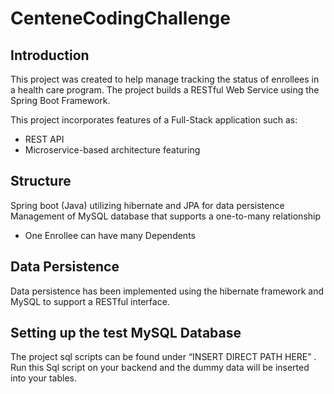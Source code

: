 # CenteneCodingChallenge

<h2> Introduction </h2>

This project was created to help manage tracking the status of enrollees in a health care program. The project builds a RESTful Web Service using the Spring Boot Framework.
 
This project incorporates features of a Full-Stack application such as: 
<ul>
<li> REST API </li>
<li> Microservice-based architecture featuring  </li>
 </ul>
<h2> Structure </h2>
Spring boot (Java) utilizing hibernate and JPA for data persistence
Management of MySQL database that supports a one-to-many relationship
<ul>
 <li> One Enrollee can have many Dependents </li>
</ul>
<h2> Data Persistence </h2>
Data persistence has been implemented using the hibernate framework and MySQL to support a RESTful interface.
<h2> Setting up the test MySQL Database </h2>
The project sql scripts can be found under “INSERT DIRECT PATH HERE” . Run this Sql script on your backend and the dummy data will be inserted into your tables.

